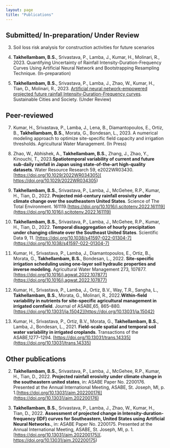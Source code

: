 ```yaml
---
layout: page
title: "Publications"
---
```



## Submitted/ In-preparation/ Under Review

3. Soil loss risk analysis for construction activities for future scenarios

2.	**Takhellambam, B.S.**, Srivastava, P., Lamba, J., Kumar, H., Molinari, R., 2023. Quantifying Uncertainty of Rainfall Intensity-Duration-Frequency Curves Using Artificial Neural Network and Bootstrapping Resampling Technique. (In-preparation) 
1.	**Takhellambam, B.S.**, Srivastava, P., Lamba, J., Zhao, W., Kumar, H., Tian, D., Molinari, R., 2023. [Artificial neural network-empowered projected future rainfall Intensity-Duration-Frequency curves](https://dx.doi.org/10.2139/ssrn.4423582). Sustainable Cities and Society. (Under Review) 



## Peer-reviewed

7.	Kumar, H., Srivastava, P., Lamba, J., Lena, B., Diamantopoulos, E., Ortiz, B., **Takhellambam, B.S.**, Morata, G., Bondesan, L., 2023. A numerical modeling approach to optimize site-specific field capacity and irrigation thresholds. Agricultural Water Management. (In Press)

6.	Zhao, W., Abhishek, A., **Takhellambam, B.S.**, Zhang, J., Zhao, Y., Kinouchi, T., 2023.**Spatiotemporal variability of current and future sub-daily rainfall in Japan using state-of-the-art high-quality datasets**. Water Resource Research 59, e2022WR03430. [https://doi.org/10.1029/2022WR034305]( https://doi.org/10.1029/2022WR034305)

5.	**Takhellambam, B.S.**, Srivastava, P., Lamba, J., McGehee, R.P., Kumar, H., Tian, D., 2022. **Projected mid-century rainfall erosivity under climate change over the southeastern United States**. Science of The Total Environment. 161119.[https://doi.org/10.1016/j.scitotenv.2022.161119](https://doi.org/10.1016/j.scitotenv.2022.161119)

4.	**Takhellambam, B.S.**, Srivastava, P., Lamba, J., McGehee, R.P., Kumar, H., Tian, D., 2022. **Temporal disaggregation of hourly precipitation under changing climate over the Southeast United States**. Scientific Data 9, 11. [https://doi.org/10.1038/s41597-022-01304-7](https://doi.org/10.1038/s41597-022-01304-7)

3.	Kumar, H., Srivastava, P., Lamba, J., Diamantopoulos, E., Ortiz, B., Morata, G., **Takhellambam, B.S.**, Bondesan, L., 2022. **Site-specific irrigation scheduling using one-layer soil hydraulic properties and inverse modeling**. Agricultural Water Management 273, 107877. [https://doi.org/10.1016/j.agwat.2022.107877](https://doi.org/10.1016/j.agwat.2022.107877)

2.	Kumar, H., Srivastava, P., Lamba, J., Ortiz, B.V., Way, T.R., Sangha, L., **Takhellambam, B.S.**, Morata, G., Molinari, R., 2022.**Within-field variability in nutrients for site-specific agricultural management in irrigated cornfield**. Journal of ASABE,65, 865–880. [https://doi.org/10.13031/ja.15042](https://doi.org/10.13031/ja.15042)

1.	Kumar, H., Srivastava, P., Ortiz, B.V., Morata, G., **Takhellambam, B.S.**, Lamba, J., Bondesan, L., 2021. **Field-scale spatial and temporal soil water variability in irrigated croplands**. Transactions of the ASABE,1277–1294. [https://doi.org/10.13031/trans.14335](https://doi.org/10.13031/trans.14335)


## Other publications

2.	**Takhellambam, B.S.**, Srivastava, P., Lamba, J., McGehee, R.P., Kumar, H., Tian, D., 2022. **Projected rainfall erosivity under climate change in the southeastern united states**, in: ASABE Paper No. 2200176. Presented at the Annual International Meeting, ASABE, St. Joseph, MI, p. 1.[https://doi.org/10.13031/aim.202200176](https://doi.org/10.13031/aim.202200176)

1.	**Takhellambam, B.S.**, Srivastava, P., Lamba, J., Zhao, W., Kumar, H., Tian, D., 2022. **Assessment of projected change in Intensity-duration-frequency (IDF) curves for Southeastern, United States using Artificial Neural Networks.**, in: ASABE Paper No. 2200175. Presented at the Annual International Meeting, ASABE, St. Joseph, MI, p. 1.[https://doi.org/10.13031/aim.202200175](. https://doi.org/10.13031/aim.202200175)


